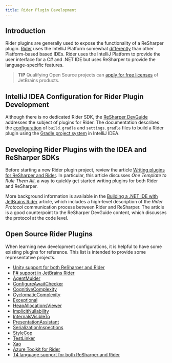 ```yaml
---
title: Rider Plugin Development
---
```

<!-- Copyright 2000-2020 JetBrains s.r.o. and other contributors. Use of this source code is governed by the Apache 2.0 license that can be found in the LICENSE file. -->

## Introduction
Rider plugins are generally used to expose the functionality of a ReSharper plugin.
[Rider](https://www.jetbrains.com/rider/) uses the IntelliJ Platform somewhat [differently](/intro/intellij_platform.md#rider) than other Platform-based based IDEs.
Rider uses the IntelliJ Platform to provide the user interface for a C# and .NET IDE but uses ReSharper to provide the language-specific features.

> **TIP** Qualifying Open Source projects can [apply for free licenses](https://www.jetbrains.com/community/opensource/) of JetBrains products.

## IntelliJ IDEA Configuration for Rider Plugin Development
Although there is no dedicated Rider SDK, the [ReSharper DevGuide](https://www.jetbrains.com/help/resharper/sdk/Products/Rider.html)  addresses the subject of plugins for Rider.
The documentation describes the [configuration](https://www.jetbrains.com/help/resharper/sdk/Products/Rider.html#plugin-project-jvm) of `build.gradle` and `settings.gradle` files to build a Rider plugin using the [Gradle project system](/tutorials/build_system.md) in IntelliJ IDEA.

## Developing Rider Plugins with the IDEA and ReSharper SDKs
Before starting a new Rider plugin project, review the article [Writing plugins for ReSharper and Rider](https://blog.jetbrains.com/dotnet/2019/02/14/writing-plugins-resharper-rider/).
In particular, this article discusses _One Template to Rule Them All_, a way to quickly get started writing plugins for both Rider and ReSharper.

More background information is available in the [Building a .NET IDE with JetBrains Rider](https://www.codemag.com/Article/1811091/Building-a-.NET-IDE-with-JetBrains-Rider) article, which includes a high-level description of the _Rider Protocol_ communication process between Rider and ReSharper.
The article is a good counterpoint to the ReSharper DevGuide content, which discusses the protocol at the code level.

## Open Source Rider Plugins
When learning new development configurations, it is helpful to have some existing plugins for reference.
This list is intended to provide some representative projects.
* [Unity support for both ReSharper and Rider](https://github.com/JetBrains/resharper-unity)
* [F# support in JetBrains Rider](https://github.com/JetBrains/fsharp-support)
* [AgentMulder](https://github.com/ERNICommunity/AgentMulder/)
* [ConfigureAwaitChecker](https://github.com/aelij/ConfigureAwaitChecker/)
* [CognitiveComplexity](https://github.com/matkoch/resharper-cognitivecomplexity/)
* [CyclomaticComplexity](https://github.com/JetBrains/resharper-cyclomatic-complexity/)
* [Exceptional](https://github.com/CSharpAnalyzers/ExceptionalReSharper/)
* [HeapAllocationsViewer](https://github.com/citizenmatt/resharper-heapview/)
* [ImplicitNullability](https://github.com/matkoch/SerializationInspections/)
* [InternalsVisibleTo](https://github.com/hmemcpy/ReSharper.InternalsVisibleTo/)
* [PresentationAssistant](https://github.com/JetBrains/resharper-presentation-assistant/)
* [SerializationInspections](https://github.com/matkoch/SerializationInspections/)
* [StyleCop](https://github.com/StyleCop/StyleCop.ReSharper/)
* [TestLinker](https://github.com/matkoch/TestLinker/)
* [Xao](https://github.com/hmemcpy/ReSharper.Xao/)
* [Azure Toolkit for Rider](https://github.com/JetBrains/azure-tools-for-intellij)
* [T4 language support for both ReSharper and Rider](https://github.com/JetBrains/ForTea)
